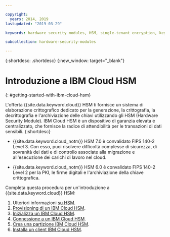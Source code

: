 ```yaml
---

copyright:
  years: 2014, 2019
lastupdated: "2019-03-29"

keywords: hardware security modules, HSM, single-tenant encryption, key management, FIPS certified, cryptographic, keys,

subcollection: hardware-security-modules

---
```


{:shortdesc: .shortdesc}
{:new_window: target="_blank"}

# Introduzione a IBM Cloud HSM
{: #getting-started-with-ibm-cloud-hsm}

L'offerta {{site.data.keyword.cloud}} HSM ti fornisce un sistema di elaborazione crittografico dedicato per la generazione, la crittografia, la decrittografia e l'archiviazione delle chiavi utilizzando gli HSM (Hardware Security Module). IBM Cloud HSM è un dispositivo di garanzia elevata e centralizzato, che fornisce la radice di attendibilità per le transazioni di dati sensibili.
{:shortdesc}

* {{site.data.keyword.cloud_notm}} HSM 7.0 è convalidato FIPS 140-2 Level 3. Con esso, puoi risolvere difficoltà complesse di sicurezza, di sovranità dei dati e di controllo associate alla migrazione e all'esecuzione dei carichi di lavoro nel cloud.

* {{site.data.keyword.cloud_notm}} HSM 6.0 è convalidato FIPS 140-2 Level 2 per la PKI, le firme digitali e l'archiviazione della chiave crittografica.

Completa questa procedura per un'introduzione a {{site.data.keyword.cloud}} HSM:
1. Ulteriori informazioni [su HSM](/docs/infrastructure/hardware-security-modules?topic=hardware-security-modules-about-ibm-cloud-hsm#about-ibm-cloud-hsm).
2. [Provisioning di un IBM Cloud HSM](/docs/infrastructure/hardware-security-modules?topic=hardware-security-modules-provisioning-ibm-cloud-hsm#provisioning-ibm-cloud-hs).
3. [Inizializza un IBM Cloud HSM](/docs/infrastructure/hardware-security-modules?topic=hardware-security-modules-initializing-the-ibm-cloud-hsm#initializing-the-ibm-cloud-hsm).
4. [Connessione a un IBM Cloud HSM](/docs/infrastructure/hardware-security-modules?topic=hardware-security-modules-connecting-to-ibm-cloud-hsm#connecting-to-ibm-cloud-hsm).
5. [Crea una partizione IBM Cloud HSM](/docs/infrastructure/hardware-security-modules?topic=hardware-security-modules-creating-ibm-cloud-hsm-partitions#creating-ibm-cloud-hsm-partitions).
6. [Installa un client IBM Cloud HSM](/docs/infrastructure/hardware-security-modules?topic=hardware-security-modules-installing-the-ibm-cloud-hsm-client#installing-the-ibm-cloud-hsm-client).

